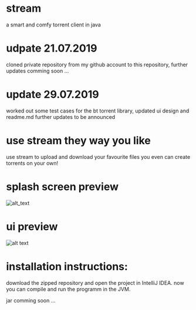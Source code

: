# stream
 a smart and comfy torrent client in java
 
# udpate 21.07.2019
 cloned private repository from my github account to this repository, further updates comming soon ...

# update 29.07.2019
 worked out some test cases for the bt torrent library, updated ui design and readme.md
 further updates to be announced
 
# use stream they way you like
 use stream to upload and download your favourite files
 you even can create torrents on your own!

# splash screen preview
 ![alt_text](https://i.ibb.co/G0877sL/Whats-App-Image-2019-07-29-at-01-07-26.jpg)

# ui preview
 ![alt text](https://i.ibb.co/ZHqmm01/MainPage.png)

# installation instructions:
 download the zipped repository and open the project in
 IntelliJ IDEA. now you can compile and run the programm
 in the JVM.
 
 jar comming soon ...
